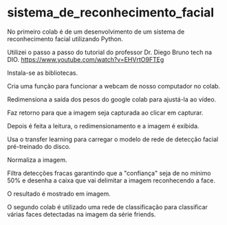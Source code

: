 # sistema_de_reconhecimento_facial

No primeiro colab é de um desenvolvimento de um sistema de reconhecimento facial utilizando Python. 

Utilizei o passo a passo do tutorial do professor Dr. Diego Bruno tech na DIO. 
<https://www.youtube.com/watch?v=EHVrtO9FTEg>

Instala-se as bibliotecas.

Cria uma função para funcionar a webcam de nosso computador no colab.

Redimensiona a saída dos pesos do google colab para ajustá-la ao vídeo.

Faz retorno para que a imagem seja capturada ao clicar em capturar.

Depois é feita a leitura, o redimensionamento e a imagem é exibida.

Usa o transfer learning para carregar o modelo de rede de detecção facial pré-treinado do disco.

Normaliza a imagem.

Filtra detecções fracas garantindo que a "confiança" seja de no mínimo 50% e desenha a caixa que vai delimitar a imagem reconhecendo a face. 

O resultado é mostrado em imagem. 

O segundo colab é utilizado uma rede de classificação para classificar várias faces detectadas na imagem da série friends. 
	


